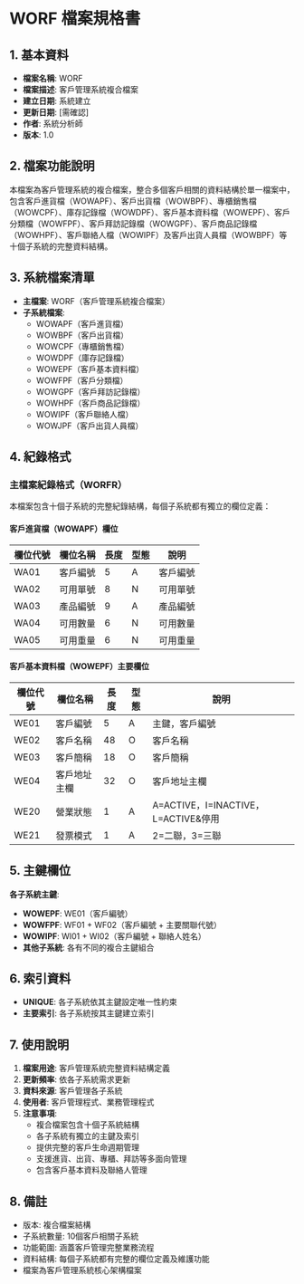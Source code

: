 # WORF 檔案規格書

## 1. 基本資料
- **檔案名稱**: WORF
- **檔案描述**: 客戶管理系統複合檔案
- **建立日期**: 系統建立
- **更新日期**: [需確認]
- **作者**: 系統分析師
- **版本**: 1.0

## 2. 檔案功能說明
本檔案為客戶管理系統的複合檔案，整合多個客戶相關的資料結構於單一檔案中，包含客戶進貨檔（WOWAPF）、客戶出貨檔（WOWBPF）、專櫃銷售檔（WOWCPF）、庫存記錄檔（WOWDPF）、客戶基本資料檔（WOWEPF）、客戶分類檔（WOWFPF）、客戶拜訪記錄檔（WOWGPF）、客戶商品記錄檔（WOWHPF）、客戶聯絡人檔（WOWIPF）及客戶出貨人員檔（WOWBPF）等十個子系統的完整資料結構。

## 3. 系統檔案清單
- **主檔案**: WORF（客戶管理系統複合檔案）
- **子系統檔案**: 
  - WOWAPF（客戶進貨檔）
  - WOWBPF（客戶出貨檔）
  - WOWCPF（專櫃銷售檔）
  - WOWDPF（庫存記錄檔）
  - WOWEPF（客戶基本資料檔）
  - WOWFPF（客戶分類檔）
  - WOWGPF（客戶拜訪記錄檔）
  - WOWHPF（客戶商品記錄檔）
  - WOWIPF（客戶聯絡人檔）
  - WOWJPF（客戶出貨人員檔）

## 4. 紀錄格式

### 主檔案紀錄格式（WORFR）
本檔案包含十個子系統的完整紀錄結構，每個子系統都有獨立的欄位定義：

#### 客戶進貨檔（WOWAPF）欄位
| 欄位代號 | 欄位名稱 | 長度 | 型態 | 說明 |
|----------|----------|------|------|------|
| WA01 | 客戶編號 | 5 | A | 客戶編號 |
| WA02 | 可用單號 | 8 | N | 可用單號 |
| WA03 | 產品編號 | 9 | A | 產品編號 |
| WA04 | 可用數量 | 6 | N | 可用數量 |
| WA05 | 可用重量 | 6 | N | 可用重量 |

#### 客戶基本資料檔（WOWEPF）主要欄位
| 欄位代號 | 欄位名稱 | 長度 | 型態 | 說明 |
|----------|----------|------|------|------|
| WE01 | 客戶編號 | 5 | A | 主鍵，客戶編號 |
| WE02 | 客戶名稱 | 48 | O | 客戶名稱 |
| WE03 | 客戶簡稱 | 18 | O | 客戶簡稱 |
| WE04 | 客戶地址主欄 | 32 | O | 客戶地址主欄 |
| WE20 | 營業狀態 | 1 | A | A=ACTIVE，I=INACTIVE，L=ACTIVE&停用 |
| WE21 | 發票模式 | 1 | A | 2=二聯，3=三聯 |

## 5. 主鍵欄位
**各子系統主鍵**:
- **WOWEPF**: WE01（客戶編號）
- **WOWFPF**: WF01 + WF02（客戶編號 + 主要關聯代號）
- **WOWIPF**: WI01 + WI02（客戶編號 + 聯絡人姓名）
- **其他子系統**: 各有不同的複合主鍵組合

## 6. 索引資料
- **UNIQUE**: 各子系統依其主鍵設定唯一性約束
- **主要索引**: 各子系統按其主鍵建立索引

## 7. 使用說明
1. **檔案用途**: 客戶管理系統完整資料結構定義
2. **更新頻率**: 依各子系統需求更新
3. **資料來源**: 客戶管理各子系統
4. **使用者**: 客戶管理程式、業務管理程式
5. **注意事項**: 
   - 複合檔案包含十個子系統結構
   - 各子系統有獨立的主鍵及索引
   - 提供完整的客戶生命週期管理
   - 支援進貨、出貨、專櫃、拜訪等多面向管理
   - 包含客戶基本資料及聯絡人管理

## 8. 備註
- 版本: 複合檔案結構
- 子系統數量: 10個客戶相關子系統
- 功能範圍: 涵蓋客戶管理完整業務流程
- 資料結構: 每個子系統都有完整的欄位定義及維護功能
- 檔案為客戶管理系統核心架構檔案 